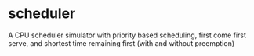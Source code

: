 # scheduler
A CPU scheduler simulator with priority based scheduling, first come first serve, and shortest time remaining first (with and without preemption)
